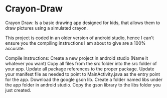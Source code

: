 Crayon-Draw
===========

Crayon Draw: Is a basic drawing app designed for kids, that allows them to draw pictures using a simulated crayon.

This project is coded in an older version of android studio, hence I can't ensure you the compiling instructions I am about
to give are a 100% accurate.

Compile Instructions:
Create a new project in android studio (Name it whatever you want)
Copy all files from the src folder into the src folder of your app.
Update all package references to the proper package.
Update your manifest file as needed to point to MainActivity.java as the entry point for the app.
Download the google gson lib.
Create a folder named libs under the app folder in android studio.
Copy the gson library to the libs folder you just created.

